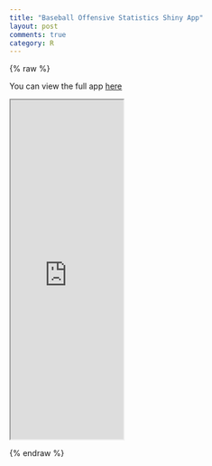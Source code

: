 ```yaml
---
title: "Baseball Offensive Statistics Shiny App"
layout: post
comments: true
category: R
---
```

{% raw %}

You can  view the full app
[here](https://danmalter.shinyapps.io/HR-Hitters)

<iframe src="https://danmalter.shinyapps.io/HR-Hitters" width="200" height="600"></iframe>

{% endraw %}